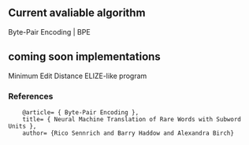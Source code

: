 ## Current avaliable algorithm
Byte-Pair Encoding | BPE 

## coming soon implementations
Minimum Edit Distance
ELIZE-like program

### References
        @article= { Byte-Pair Encoding },
        title= { Neural Machine Translation of Rare Words with Subword Units },
        author= {Rico Sennrich and Barry Haddow and Alexandra Birch}
